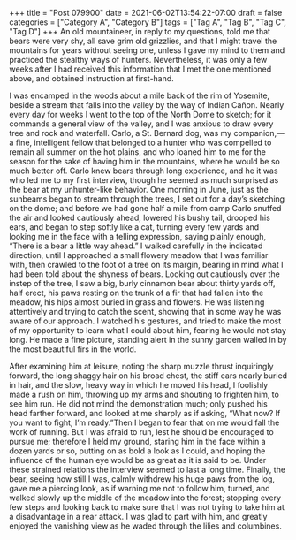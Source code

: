 +++
title = "Post 079900"
date = 2021-06-02T13:54:22-07:00
draft = false
categories = ["Category A", "Category B"]
tags = ["Tag A", "Tag B", "Tag C", "Tag D"]
+++
An old mountaineer, in reply to my questions, told me that bears were very shy, all save grim old grizzlies, and that I might travel the mountains for years without seeing one, unless I gave my mind to them and practiced the stealthy ways of hunters. Nevertheless, it was only a few weeks after I had received this information that I met the one mentioned above, and obtained instruction at first-hand.

I was encamped in the woods about a mile back of the rim of Yosemite, beside a stream that falls into the valley by the way of Indian Cañon. Nearly every day for weeks I went to the top of the North Dome to sketch; for it commands a general view of the valley, and I was anxious to draw every tree and rock and waterfall. Carlo, a St. Bernard dog, was my companion,—a fine, intelligent fellow that belonged to a hunter who was compelled to remain all summer on the hot plains, and who loaned him to me for the season for the sake of having him in the mountains, where he would be so much better off. Carlo knew bears through long experience, and he it was who led me to my first interview, though he seemed as much surprised as the bear at my unhunter-like behavior. One morning in June, just as the sunbeams began to stream through the trees, I set out for a day’s sketching on the dome; and before we had gone half a mile from camp Carlo snuffed the air and looked cautiously ahead, lowered his bushy tail, drooped his ears, and began to step softly like a cat, turning every few yards and looking me in the face with a telling expression, saying plainly enough, “There is a bear a little way ahead.” I walked carefully in the indicated direction, until I approached a small flowery meadow that I was familiar with, then crawled to the foot of a tree on its margin, bearing in mind what I had been told about the shyness of bears. Looking out cautiously over the instep of the tree, I saw a big, burly cinnamon bear about thirty yards off, half erect, his paws resting on the trunk of a fir that had fallen into the meadow, his hips almost buried in grass and flowers. He was listening attentively and trying to catch the scent, showing that in some way he was aware of our approach. I watched his gestures, and tried to make the most of my opportunity to learn what I could about him, fearing he would not stay long. He made a fine picture, standing alert in the sunny garden walled in by the most beautiful firs in the world.

After examining him at leisure, noting the sharp muzzle thrust inquiringly forward, the long shaggy hair on his broad chest, the stiff ears nearly buried in hair, and the slow, heavy way in which he moved his head, I foolishly made a rush on him, throwing up my arms and shouting to frighten him, to see him run. He did not mind the demonstration much; only pushed his head farther forward, and looked at me sharply as if asking, “What now? If you want to fight, I’m ready.”Then I began to fear that on me would fall the work of running. But I was afraid to run, lest he should be encouraged to pursue me; therefore I held my ground, staring him in the face within a dozen yards or so, putting on as bold a look as I could, and hoping the influence of the human eye would be as great as it is said to be. Under these strained relations the interview seemed to last a long time. Finally, the bear, seeing how still I was, calmly withdrew his huge paws from the log, gave me a piercing look, as if warning me not to follow him, turned, and walked slowly up the middle of the meadow into the forest; stopping every few steps and looking back to make sure that I was not trying to take him at a disadvantage in a rear attack. I was glad to part with him, and greatly enjoyed the vanishing view as he waded through the lilies and columbines.
